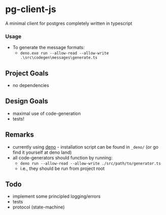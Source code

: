 # pg-client-js
A minimal client for postgres completely written in typescript

### Usage

* To generate the message formats:
    * `deno.exe run --allow-read --allow-write .\src\codegen\messages\generate.ts`

## Project Goals
* no dependencies

## Design Goals
* maximal use of code-generation
* tests!

## Remarks
* currently using [deno](https://deno.land/) - installation script can be found in `_deno/` (or go find it yourself at deno land)
* all code-generators should function by running:
    * `deno run --allow-read --allow-write ./src/path/to/generator.ts`
    * i.e., they should be run from project root

## Todo
* implement some principled logging/errors
* tests
* protocol (state-machine)